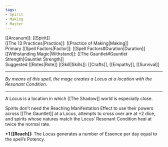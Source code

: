 ```yaml
---
tags:
- Spirit
- Making
- Master
---
```


[[Arcanum]]: [[Spirit]]\
[[The 13 Practices|Practice]]: [[Practice of Making|Making]]\
Primary [[Spell Factors|Factor]]: [[Spell Factors#Duration|Duration]]\
[[Withstanding Magic|Withstand]]: [[The Gauntlet#Gauntlet Strength|Gauntlet Strength]]\
Suggested [[Rotes|Rote]] [[Skill|Skills]]: [[Crafts]], [[Empathy]], [[Survival]]

---

_By means of this spell, the mage creates a Locus at a location with the Resonant Condition._

---

A Locus is a location in which [[The Shadow]] world is especially close.

Spirits don’t need the Reaching Manifestation Effect to use their powers across [[The Gauntlet]] at a Locus, attempts to cross over are at +2 dice, and spirits whose natures match the Locus’ Resonant Condition heal at twice the normal rate.

**+1 [[Reach]]:** The Locus generates a number of Essence per day equal to the spell’s Potency.